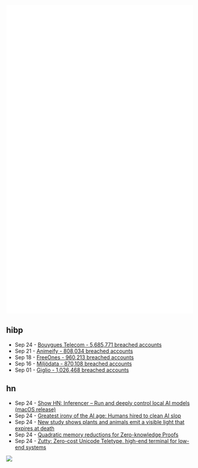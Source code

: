 ![Metrics](https://raw.githubusercontent.com/phixion/phixion/master/metrics.svg)

## hibp

<!--
for https://github.com/phixion/phixion/blob/main/.github/workflows/feeds.yml
-->
<!--START_SECTION:haveibeenpwnd-->
- Sep 24 - [Bouygues Telecom - 5,685,771 breached accounts](https://haveibeenpwned.com/Breach/BouyguesTelecom)
- Sep 21 - [Animeify - 808,034 breached accounts](https://haveibeenpwned.com/Breach/Animeify)
- Sep 18 - [FreeOnes - 960,213 breached accounts](https://haveibeenpwned.com/Breach/FreeOnes)
- Sep 16 - [Miljödata - 870,108 breached accounts](https://haveibeenpwned.com/Breach/Miljodata)
- Sep 01 - [Giglio - 1,026,468 breached accounts](https://haveibeenpwned.com/Breach/Giglio)
<!--END_SECTION:haveibeenpwnd-->

## hn

<!--
for https://github.com/phixion/phixion/blob/main/.github/workflows/feeds.yml
-->
<!--START_SECTION:hn-->
- Sep 24 - [Show HN: Inferencer – Run and deeply control local AI models (macOS release)](https://inferencer.com/)
- Sep 24 - [Greatest irony of the AI age: Humans hired to clean AI slop](https://www.sify.com/ai-analytics/greatest-irony-of-the-ai-age-humans-being-increasingly-hired-to-clean-ai-slop/)
- Sep 24 - [New study shows plants and animals emit a visible light that expires at death](https://pubs.acs.org/doi/10.1021/acs.jpclett.4c03546)
- Sep 24 - [Quadratic memory reductions for Zero-knowledge Proofs](https://github.com/logannye/space-efficient-zero-knowledge-proofs)
- Sep 24 - [Zutty: Zero-cost Unicode Teletype, high-end terminal for low-end systems](https://git.hq.sig7.se/zutty.git)
<!--END_SECTION:hn-->

<!--
for https://yhype.me
-->
![](https://hit.yhype.me/github/profile?user_id=13013670)
